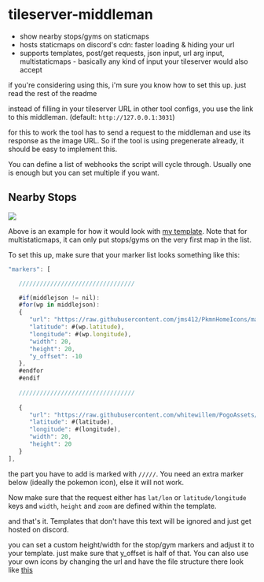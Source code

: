 # tileserver-middleman

- show nearby stops/gyms on staticmaps
- hosts staticmaps on discord's cdn: faster loading & hiding your url
- supports templates, post/get requests, json input, url arg input, multistaticmaps - basically any kind of input your tileserver would also accept
 
if you're considering using this, i'm sure you know how to set this up. just read the rest of the readme

instead of filling in your tileserver URL in other tool configs, you use the link to this middleman. (default: `http://127.0.0.1:3031`)

for this to work the tool has to send a request to the middleman and use its response as the image URL. So if the tool is using pregenerate already, it should be easy to implement this.

You can define a list of webhooks the script will cycle through. Usually one is enough but you can set multiple if you want.

## Nearby Stops

![](https://media.discordapp.net/attachments/546982390413787136/821835625979183174/unknown.png)

Above is an example for how it would look with [my template](https://gist.github.com/ccev/47b6de2a2f4578a06d14058f323ba0ba). Note that for multistaticmaps, it can only put stops/gyms on the very first map in the list.

To set this up, make sure that your marker list looks something like this:

```js
"markers": [

   /////////////////////////////////

   #if(middlejson != nil):
   #for(wp in middlejson):
   {
      "url": "https://raw.githubusercontent.com/jms412/PkmnHomeIcons/master/UICONS/#(wp.type)/#if(wp.type == "pokestop"):0#else:#(wp.teamId)#endif.png",
      "latitude": #(wp.latitude),
      "longitude": #(wp.longitude),
      "width": 20,
      "height": 20,
      "y_offset": -10
   },
   #endfor
   #endif
   
   /////////////////////////////////
   
   {
      "url": "https://raw.githubusercontent.com/whitewillem/PogoAssets/resized/icons_large/pokemon_icon_#pad(pokemon_id, 3)_#if(form > 0):#(form)#else:00#endif.png",
      "latitude": #(latitude),
      "longitude": #(longitude),
      "width": 20,
      "height": 20
   }
],
```

the part you have to add is marked with `/////`. You need an extra marker below (ideally the pokemon icon), else it will not work.

Now make sure that the request either has `lat/lon` or `latitude/longitude` keys and `width`, `height` and `zoom` are defined within the template.

and that's it. Templates that don't have this text will be ignored and just get hosted on discord.

you can set a custom height/width for the stop/gym markers and adjust it to your template. just make sure that y_offset is half of that. You can also use your own icons by changing the url and have the file structure there look like [this](https://github.com/ccev/stopwatcher-icons/tree/master/tileserver-2)

